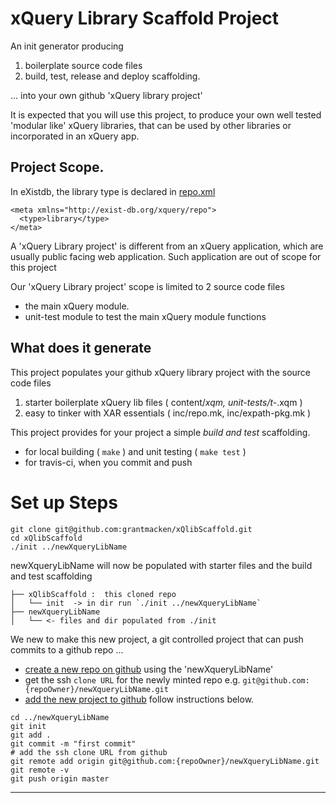 
# xQuery Library Scaffold Project

An init generator producing 

 1. boilerplate source code files
 2. build, test, release and deploy scaffolding.

... into your own github 'xQuery library project'

It is expected that you will use this project,
to produce your own well tested 'modular like' xQuery libraries,
that can be used by other libraries or incorporated in an xQuery app.

## Project Scope.

In eXistdb, the library type is declared in [repo.xml](https://exist-db.org/exist/apps/doc/repo)

```
<meta xmlns="http://exist-db.org/xquery/repo">
  <type>library</type>
</meta>
```
A 'xQuery Library project' is different from an xQuery application, 
which are usually public facing web application. 
Such application are out of scope for this project

Our 'xQuery Library project' scope is limited to 2 source code files

- the main xQuery module.
- unit-test module to test the main xQuery module functions

## What does it generate 

This project populates your github xQuery library project with the source code files
 1. starter boilerplate xQuery lib files ( content/*xqm, unit-tests/t-*.xqm )
 2. easy to tinker with XAR essentials ( inc/repo.mk, inc/expath-pkg.mk )

This project provides for your project a simple *build and test* scaffolding.

 - for local building ( `make` ) and unit testing ( `make test` )
 - for travis-ci,  when you commit and push

# Set up Steps

```
git clone git@github.com:grantmacken/xQlibScaffold.git
cd xQlibScaffold
./init ../newXqueryLibName
```
newXqueryLibName will now be populated with starter files
and the build and test scaffolding

```
├── xQlibScaffold :  this cloned repo
│   └── init  -> in dir run `./init ../newXqueryLibName`
├── newXqueryLibName
│   └── <- files and dir populated from ./init
```

We new to make this new project, a git controlled project that can push commits 
to a github repo ...

 - [create a new repo on github](https://help.github.com/en/articles/creating-a-new-repository) 
using the 'newXqueryLibName' 
 - get the ssh `clone URL` for the newly minted repo e.g. `git@github.com:{repoOwner}/newXqueryLibName.git`
 - [add the new project to github](https://help.github.com/en/articles/adding-an-existing-project-to-github-using-the-command-line) follow instructions below.

```
cd ../newXqueryLibName
git init
git add .
git commit -m "first commit"
# add the ssh clone URL from github
git remote add origin git@github.com:{repoOwner}/newXqueryLibName.git
git remote -v
git push origin master
```

--------------------------------------------------




